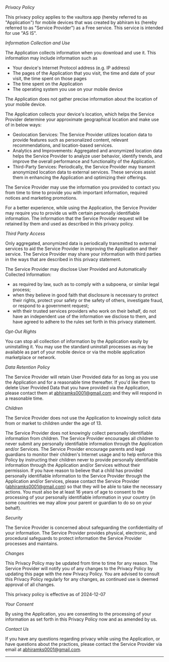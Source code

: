 *Privacy Policy*

This privacy policy applies to the vaultora app (hereby referred to as "Application") for mobile devices that was created by abhiram ks (hereby referred to as "Service Provider") as a Free service. This service is intended for use "AS IS".

*Information Collection and Use*

The Application collects information when you download and use it. This information may include information such as

*   Your device's Internet Protocol address (e.g. IP address)
*   The pages of the Application that you visit, the time and date of your visit, the time spent on those pages
*   The time spent on the Application
*   The operating system you use on your mobile device

The Application does not gather precise information about the location of your mobile device.

The Application collects your device's location, which helps the Service Provider determine your approximate geographical location and make use of in below ways:

*   Geolocation Services: The Service Provider utilizes location data to provide features such as personalized content, relevant recommendations, and location-based services.
*   Analytics and Improvements: Aggregated and anonymized location data helps the Service Provider to analyze user behavior, identify trends, and improve the overall performance and functionality of the Application.
*   Third-Party Services: Periodically, the Service Provider may transmit anonymized location data to external services. These services assist them in enhancing the Application and optimizing their offerings.

The Service Provider may use the information you provided to contact you from time to time to provide you with important information, required notices and marketing promotions.

For a better experience, while using the Application, the Service Provider may require you to provide us with certain personally identifiable information. The information that the Service Provider request will be retained by them and used as described in this privacy policy.

*Third Party Access*

Only aggregated, anonymized data is periodically transmitted to external services to aid the Service Provider in improving the Application and their service. The Service Provider may share your information with third parties in the ways that are described in this privacy statement.

The Service Provider may disclose User Provided and Automatically Collected Information:

*   as required by law, such as to comply with a subpoena, or similar legal process;
*   when they believe in good faith that disclosure is necessary to protect their rights, protect your safety or the safety of others, investigate fraud, or respond to a government request;
*   with their trusted services providers who work on their behalf, do not have an independent use of the information we disclose to them, and have agreed to adhere to the rules set forth in this privacy statement.

*Opt-Out Rights*

You can stop all collection of information by the Application easily by uninstalling it. You may use the standard uninstall processes as may be available as part of your mobile device or via the mobile application marketplace or network.

*Data Retention Policy*

The Service Provider will retain User Provided data for as long as you use the Application and for a reasonable time thereafter. If you'd like them to delete User Provided Data that you have provided via the Application, please contact them at abhiramks0001@gmail.com and they will respond in a reasonable time.

*Children*

The Service Provider does not use the Application to knowingly solicit data from or market to children under the age of 13.

The Service Provider does not knowingly collect personally identifiable information from children. The Service Provider encourages all children to never submit any personally identifiable information through the Application and/or Services. The Service Provider encourage parents and legal guardians to monitor their children's Internet usage and to help enforce this Policy by instructing their children never to provide personally identifiable information through the Application and/or Services without their permission. If you have reason to believe that a child has provided personally identifiable information to the Service Provider through the Application and/or Services, please contact the Service Provider (abhiramks0001@gmail.com) so that they will be able to take the necessary actions. You must also be at least 16 years of age to consent to the processing of your personally identifiable information in your country (in some countries we may allow your parent or guardian to do so on your behalf).

*Security*

The Service Provider is concerned about safeguarding the confidentiality of your information. The Service Provider provides physical, electronic, and procedural safeguards to protect information the Service Provider processes and maintains.

*Changes*

This Privacy Policy may be updated from time to time for any reason. The Service Provider will notify you of any changes to the Privacy Policy by updating this page with the new Privacy Policy. You are advised to consult this Privacy Policy regularly for any changes, as continued use is deemed approval of all changes.

This privacy policy is effective as of 2024-12-07

*Your Consent*

By using the Application, you are consenting to the processing of your information as set forth in this Privacy Policy now and as amended by us.

*Contact Us*

If you have any questions regarding privacy while using the Application, or have questions about the practices, please contact the Service Provider via email at abhiramks0001@gmail.com.

* * *

